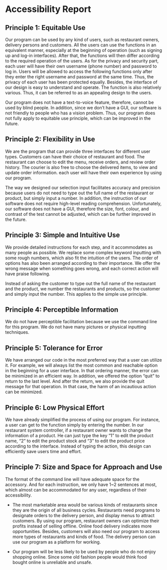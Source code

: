 # Accessibility Report

## Principle 1: Equitable Use
Our program can be used by any kind of users, such as restaurant owners, delivery persons and customers. All the 
users can use the functions in an equivalent manner, especially at the beginning of operation (such as signing up 
and log-in interfaces). After that, the functions will then differ according to the required operation of the users. 
As for the privacy and security part, each user will have their own username (phone number) and password to log in. 
Users will be allowed to access the following functions only after they enter the right username and password at the 
same time. Thus, the privacy of each user has been protected equally. Besides, the interface of our design is easy 
to understand and operate. The function is also relatively various. Thus, it can be referred to as an appealing 
design to the users.

Our program does not have a text-to-voice feature, therefore, cannot be used by blind people. In addition, since we 
don’t have a GUI, our software is not friendly to people who has a vision problem. Thus, our program does not fully 
apply to equitable use principle, which can be improved in the future.

## Principle 2: Flexibility in Use
We are the program that can provide three interfaces for different user types. Customers can have their choice of 
restaurant and food. The restaurant can choose to edit the menu, receive orders, and review order history. The 
courier is also free to choose the delivered items, to view and update order information. each user will have their 
own experience by using our program.

The way we designed our selection input facilitates accuracy and precision because users do not need to type out the 
full name of the restaurant or product, but simply input a number. In addition, the instruction of our software does 
not require high-level reading comprehension. Unfortunately, our software does not have a GUI, therefore the size, 
font, colour, and contrast of the test cannot be adjusted, which can be further improved in the future.

## Principle 3: Simple and Intuitive Use
We provide detailed instructions for each step, and it accommodates as many people as possible. We replace some 
complex keyword inputting with some rough numbers, which also fit the intuition of the users. The order of options 
has also been arranged according to their importance. We offer the wrong message when something goes wrong, and each 
correct action will have praise following.

Instead of asking the customer to type out the full name of the restaurant and the product, we number the 
restaurants and products, so the customer and simply input the number. This applies to the simple use principle.

## Principle 4: Perceptible Information
We do not have perceptible facilitation because we use the command line for this program.  We do not have many 
pictures or physical inputting techniques.

## Principle 5: Tolerance for Error
We have arranged our code in the most preferred way that a user can utilize it. For example, we will always list the 
most common and reachable option in the beginning for a user interface. In that ordering manner, the error can be 
minimized in an efficient way. In addition, we offered the option “quit” to return to the last level. And after the 
return, we also provide the quit message for that operation. In that case, the harm of an incautious action can be 
minimized.

## Principle 6: Low Physical Effort
We have already simplified the process of using our program. For instance, a user can get to the function simply by 
entering the number. In our restaurant system controller, if a restaurant owner wants to change the information of a 
product. He can just type the key “1” to edit the product name, “2” to edit the product stock and “3” to edit the 
product price according to the interface. Instead of typing the action, this design can efficiently save users time 
and effort.

## Principle 7: Size and Space for Approach and Use
The format of the command line will have adequate space for the accessory. And for each instruction, we only have 
1~2 sentences at most, which almost can be accommodated for any user, regardless of their accessibility.

- The most marketable area would be various kinds of restaurants since they are the origin of all business cycles. 
  Restaurants need programs to designate orders to the delivery person, and display menus to attract customers. By 
  using our program, restaurant owners can optimize their profits instead of selling offline. Online food delivery 
  indicates more opportunities. Besides, customers will also need our program to access more types of restaurants 
  and kinds of food. The delivery person can use our program as a platform for working.

- Our program will be less likely to be used by people who do not enjoy shopping online. Since some old fashion 
  people would think food bought online is unreliable and unsafe.
 
 
